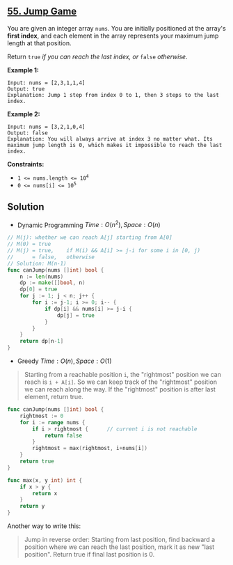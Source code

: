 ## [55. Jump Game](https://leetcode.com/problems/jump-game/)


You are given an integer array `nums`. You are initially positioned at the array's **first index**, and each element in the array represents your maximum jump length at that position.

Return `true` _if you can reach the last index, or_ `false` _otherwise_.

**Example 1:**

```
Input: nums = [2,3,1,1,4]
Output: true
Explanation: Jump 1 step from index 0 to 1, then 3 steps to the last index.
```

**Example 2:**

```
Input: nums = [3,2,1,0,4]
Output: false
Explanation: You will always arrive at index 3 no matter what. Its maximum jump length is 0, which makes it impossible to reach the last index.
```

**Constraints:**

*   <code>1 <= nums.length <= 10<sup>4</sup></code>
*   <code>0 <= nums[i] <= 10<sup>5</sup></code>



## Solution

- Dynamic Programming	$Time: O(n^2), Space: O(n)$ 

```go
// M(j): whether we can reach A[j] starting from A[0]
// M(0) = true
// M(j) = true,    if M(i) && A[i] >= j-i for some i in [0, j)
//      = false,   otherwise
// Solution: M(n-1)
func canJump(nums []int) bool {
    n := len(nums)
    dp := make([]bool, n)
    dp[0] = true
    for j := 1; j < n; j++ {
        for i := j-1; i >= 0; i-- {
            if dp[i] && nums[i] >= j-i {
                dp[j] = true
            }
        }
    }
    return dp[n-1]
}
```



- Greedy	$Time: O(n), Space: O(1)$ 

> Starting from a reachable position `i`, the "rightmost" position we can reach is `i + A[i]`. So we can keep track of the "rightmost" position we can reach along the way. If the "rightmost" position is after last element, return true.

```go
func canJump(nums []int) bool {
	rightmost := 0
	for i := range nums {
		if i > rightmost {		// current i is not reachable
			return false
		}
		rightmost = max(rightmost, i+nums[i])
	}
	return true
}

func max(x, y int) int {
	if x > y {
		return x
	}
	return y
}
```

Another way to write this:

> Jump in reverse order: Starting from last position, find backward a position where we can reach the last position, mark it as new "last position". Return true if final last position is 0.

```go
```

